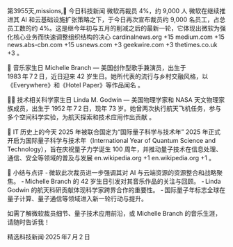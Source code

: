 第3955天,missions,📰 今日科技新闻
微软再裁员 4%，约 9,000 人
微软在继续推进其 AI 和云基础设施扩张策略之下，于今日再次宣布裁员约 9,000 名员工，占总员工数的约 4%。这是继今年初与五月的削减之后的最新一轮，它体现出微软为强化核心业务而快速调整组织结构的决心 
cardinalnews.org
+15
medium.com
+15
news.abs-cbn.com
+15
usnews.com
+3
geekwire.com
+3
thetimes.co.uk
+3
。

🎵 音乐家生日
Michelle Branch — 美国创作型歌手兼演员，出生于 1983 年 7 2 日，近日迎来 42 岁生日。她所代表的流行与乡村交融风格，以《Everywhere》和《Hotel Paper》等作品闻名 。

👨‍💻 技术相关科学家生日
Linda M. Godwin — 美国物理学家和 NASA 天文物理家族成员，出生于 1952 年 7 2 日，现年 73 岁。她曾两次执行航天飞机任务，参与多个空间科学实验，为航天探索和技术应用作出贡献 。

📜 IT 历史上的今天
2025 年被联合国定为“国际量子科学与技术年”
2025 年正式开启为国际量子科学与技术年（International Year of Quantum Science and Technology），旨在庆祝量子力学诞生 100 周年，并推动量子技术在信息处理、通信、安全等领域的普及与发展 
en.wikipedia.org
+1
en.wikipedia.org
+1
。

📌 小结与点评
- 微软此次裁员进一步强调其对 AI 与云端资源的资源整合和战略聚焦。
- Michelle Branch 的 42 岁生日引发对其音乐作品的关注与回顾。
- Linda Godwin 的航天科研贡献体现科学家跨界合作的重要性。
- 国际量子年标志全球在量子计算、量子通信等领域进入新一轮行动与提升。

如需了解微软裁员细节、量子技术应用前沿，或 Michelle Branch 的音乐生涯，请随时告诉我！

精选科技新闻·2025 年7 月 2 日
